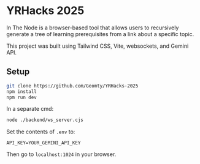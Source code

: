 # YRHacks 2025
In The Node is a browser-based tool that allows users to recursively generate a tree of learning prerequisites from a link about a specific topic.

This project was built using Tailwind CSS, Vite, websockets, and Gemini API.
## Setup
```bash
git clone https://github.com/Geomty/YRHacks-2025
npm install
npm run dev
```
In a separate cmd:
```bash
node ./backend/ws_server.cjs
```
Set the contents of `.env` to:
```
API_KEY=YOUR_GEMINI_API_KEY
```
Then go to `localhost:1024` in your browser.
